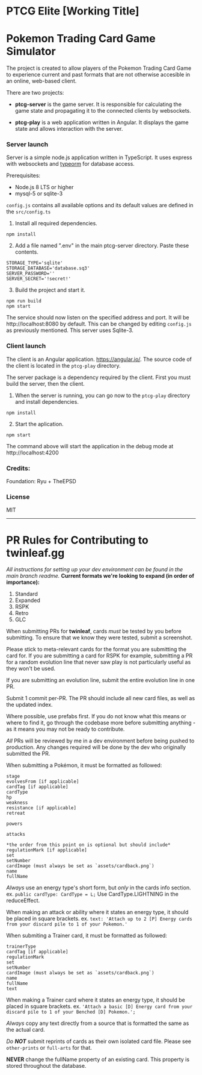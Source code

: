 # PTCG Elite [Working Title]
# Pokemon Trading Card Game Simulator

The project is created to allow players of the Pokemon Trading Card Game to experience current and past formats that are not otherwise accesible in an online, web-based client.

There are two projects:

* **ptcg-server** is the game server. It is responsible for calculating the game state and propagating it to the connected clients by websockets.

* **ptcg-play** is a web application written in Angular. It displays the game state and allows interaction with the server.

### Server launch

Server is a simple node.js application written in TypeScript. It uses express with websockets and [typeorm](https://typeorm.io/#/) for database access.

Prerequisites:
* Node.js 8 LTS or higher
* mysql-5 or sqlite-3

`config.js` contains all available options and its default values are defined in the `src/config.ts`

1. Install all required dependencies.

```
npm install
```

2. Add a file named ".env" in the main ptcg-server directory. Paste these contents.

```
STORAGE_TYPE='sqlite'
STORAGE_DATABASE='database.sq3'
SERVER_PASSWORD=''
SERVER_SECRET='!secret!'
```

3. Build the project and start it.

```
npm run build
npm start
```

The service should now listen on the specified address and port. It will be http://localhost:8080 by default. This can be changed by editing `config.js` as previously mentioned. This server uses Sqlite-3.

### Client launch

The client is an Angular application.
https://angular.io/. 
The source code of the client is located in the `ptcg-play` directory.

The server package is a dependency required by the client. First you must build the server, then the client.

1. When the server is running, you can go now to the `ptcg-play` directory and install dependencies.

```
npm install
```

2. Start the aplication.

```
npm start
```

The command above will start the application in the debug mode at http://localhost:4200

### Credits:

Foundation: Ryu + TheEPSD

### License
MIT

-------

# **PR Rules for Contributing to twinleaf.gg**
*All instructions for setting up your dev environment can be found in the main branch readme.*
**Current formats we're looking to expand (in order of importance):**
1. Standard
2. Expanded
3. RSPK
4. Retro
5. GLC

When submitting PRs for **twinleaf**, cards *must* be tested by you before submitting. To ensure that we know they were tested, submit a screenshot.

Please stick to meta-relevant cards for the format you are submitting the card for. If you are submitting a card for RSPK for example, submitting a PR for a random evolution line that never saw play is not particularly useful as they won't be used. 

If you are submitting an evolution line, submit the entire evolution line in one PR. 

Submit 1 commit per-PR. The PR should include all new card files, as well as the updated index. 

Where possible, use prefabs first. If you do not know what this means or where to find it, go through the codebase more before submitting anything - as it means you may not be ready to contribute.

*All* PRs will be reviewed by me in a dev environment before being pushed to production. Any changes required will be done by the dev who originally submitted the PR.

When submitting a Pokémon, it must be formatted as followed:
```
stage
evolvesFrom [if applicable]
cardTag [if applicable]
cardType
hp
weakness
resistance [if applicable]
retreat

powers

attacks

*the order from this point on is optional but should include*
regulationMark [if applicable]
set
setNumber
cardImage (must always be set as `assets/cardback.png`)
name
fullName
```

*Always* use an energy type's short form, but *only* in the cards info section.
ex.
```public cardType: CardType = L;```
Use CardType.LIGHTNING in the reduceEffect.

When making an attack or ability where it states an energy type, it should be placed in square brackets. 
ex.
```text: 'Attach up to 2 [P] Energy cards from your discard pile to 1 of your Pokemon.'```


When submiting a Trainer card, it must be formatted as followed:
```
trainerType
cardTag [if applicable]
regulationMark
set
setNumber
cardImage (must always be set as `assets/cardback.png`)
name
fullName
text
```

When making a Trainer card where it states an energy type, it should be placed in square brackets. 
ex.
```'Attach a basic [D] Energy card from your discard pile to 1 of your Benched [D] Pokemon.';```

*Always* copy any text directly from a source that is formatted the same as the actual card.

*Do **NOT*** submit reprints of cards as their own isolated card file. Please see `other-prints` or `full-arts` for that. 

**NEVER** change the fullName property of an existing card. This property is stored throughout the database.
